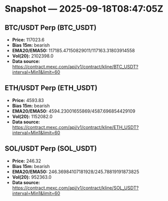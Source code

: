 # Snapshot — 2025-09-18T08:47:05Z

## BTC/USDT Perp (BTC_USDT)
- **Price:** 117023.6
- **Bias 15m:** bearish
- **EMA20/EMA50:** 117185.47150829011/117163.31803914558
- **Vol(20):** 2102398.0
- **Data source:** https://contract.mexc.com/api/v1/contract/kline/BTC_USDT?interval=Min1&limit=60

## ETH/USDT Perp (ETH_USDT)
- **Price:** 4593.83
- **Bias 15m:** bearish
- **EMA20/EMA50:** 4594.23001655869/4587.696854429109
- **Vol(20):** 1152082.0
- **Data source:** https://contract.mexc.com/api/v1/contract/kline/ETH_USDT?interval=Min1&limit=60

## SOL/USDT Perp (SOL_USDT)
- **Price:** 246.32
- **Bias 15m:** bearish
- **EMA20/EMA50:** 246.36984107181928/245.78819191873825
- **Vol(20):** 952363.0
- **Data source:** https://contract.mexc.com/api/v1/contract/kline/SOL_USDT?interval=Min1&limit=60
